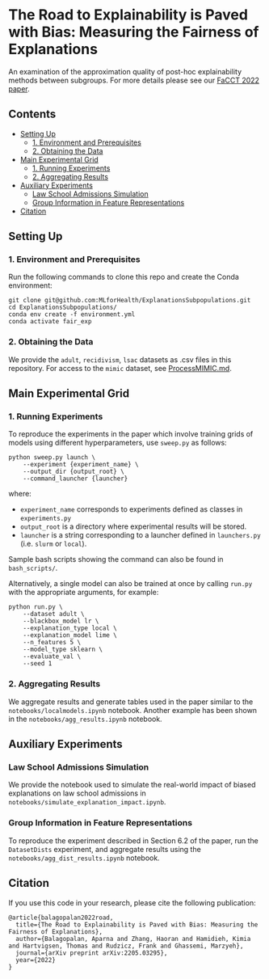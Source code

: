 # The Road to Explainability is Paved with Bias: Measuring the Fairness of Explanations <!-- omit in toc -->
An examination of the approximation quality of post-hoc explainability methods between subgroups. For more details please see our [FaCCT 2022 paper](https://arxiv.org/abs/2205.03295).

## Contents <!-- omit in toc -->
- [Setting Up](#setting-up)
  - [1. Environment and Prerequisites](#1-environment-and-prerequisites)
  - [2. Obtaining the Data](#2-obtaining-the-data)
- [Main Experimental Grid](#main-experimental-grid)
  - [1. Running Experiments](#1-running-experiments)
  - [2. Aggregating Results](#2-aggregating-results)
- [Auxiliary Experiments](#auxiliary-experiments)
  - [Law School Admissions Simulation](#law-school-admissions-simulation)
  - [Group Information in Feature Representations](#group-information-in-feature-representations)
- [Citation](#citation)


## Setting Up
### 1. Environment and Prerequisites
Run the following commands to clone this repo and create the Conda environment:

```
git clone git@github.com:MLforHealth/ExplanationsSubpopulations.git
cd ExplanationsSubpopulations/
conda env create -f environment.yml
conda activate fair_exp
```

### 2. Obtaining the Data
We provide the `adult`, `recidivism`, `lsac` datasets as .csv files in this repository. For access to the `mimic` dataset, see [ProcessMIMIC.md](ProcessMIMIC.md).


## Main Experimental Grid
### 1. Running Experiments
To reproduce the experiments in the paper which involve training grids of models using different hyperparameters, use `sweep.py` as follows:

```
python sweep.py launch \
    --experiment {experiment_name} \
    --output_dir {output_root} \
    --command_launcher {launcher} 
```

where:
- `experiment_name` corresponds to experiments defined as classes in `experiments.py`
- `output_root` is a directory where experimental results will be stored.
- `launcher` is a string corresponding to a launcher defined in `launchers.py` (i.e. `slurm` or `local`).

Sample bash scripts showing the command can also be found in `bash_scripts/`.

Alternatively, a single model can also be trained at once by calling `run.py` with the appropriate arguments, for example:

```
python run.py \
    --dataset adult \
    --blackbox_model lr \
    --explanation_type local \
    --explanation_model lime \
    --n_features 5 \
    --model_type sklearn \
    --evaluate_val \
    --seed 1
```

### 2. Aggregating Results
We aggregate results and generate tables used in the paper similar to the `notebooks/localmodels.ipynb` notebook. Another example has been shown in the `notebooks/agg_results.ipynb` notebook.

## Auxiliary Experiments
### Law School Admissions Simulation
We provide the notebook used to simulate the real-world impact of biased explanations on law school admissions in `notebooks/simulate_explanation_impact.ipynb`.

### Group Information in Feature Representations
To reproduce the experiment described in Section 6.2 of the paper, run the `DatasetDists` experiment, and aggregate results using the `notebooks/agg_dist_results.ipynb` notebook.

## Citation
If you use this code in your research, please cite the following publication:
```
@article{balagopalan2022road,
  title={The Road to Explainability is Paved with Bias: Measuring the Fairness of Explanations},
  author={Balagopalan, Aparna and Zhang, Haoran and Hamidieh, Kimia and Hartvigsen, Thomas and Rudzicz, Frank and Ghassemi, Marzyeh},
  journal={arXiv preprint arXiv:2205.03295},
  year={2022}
}

```
